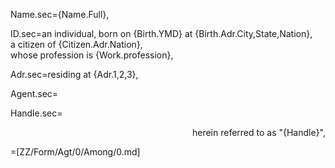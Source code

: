 Name.sec={Name.Full},

ID.sec=an individual, born on {Birth.YMD} at {Birth.Adr.City,State,Nation},<br>a citizen of {Citizen.Adr.Nation},<br>whose profession is {Work.profession},

Adr.sec=residing at {Adr.1,2,3},

Agent.sec=</i>

Handle.sec=<div align="right">herein referred to as "{Handle}",</div>

=[ZZ/Form/Agt/0/Among/0.md]
